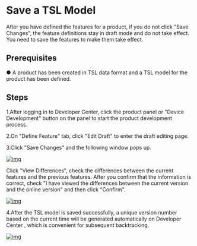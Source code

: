 # Save a TSL Model

After you have defined the features for a product, if you do not click "Save Changes", the feature definitions stay in draft mode and do not take effect. You need to save the features to make them take effect.

## **Prerequisites**

●  A product has been created in TSL data format and a TSL model for the product has been defined.

## **Steps**

1.After logging in to Developer Center, click the product panel or "Device Development" button on the panel to start the product development process.

2.On "Define Feature" tab, click "Edit Draft" to enter the draft editing page.

3.Click "Save Changes" and the following window pops up.

<a data-fancybox title="img" href="/en/guide/image2022-3-22_10-33-44.png">![img](/en/guide/image2022-3-22_10-33-44.png)</a>

Click "View Differences", check the differences between the current features and the previous features. After you confirm that the information is correct, check "I have viewed the differences between the current version and the online version" and then click "Confirm".

<a data-fancybox title="img" href="/en/guide/image2022-3-5_14-48-47.png?version=1&modificationDate=1646462376000&api=v2">![img](/en/guide/image2022-3-5_14-48-47.png?version=1&modificationDate=1646462376000&api=v2)</a>

4.After the TSL model is saved successfully, a unique version number based on the current time will be generated automatically on Developer Center , which is convenient for subsequent backtracking.

<a data-fancybox title="img" href="/en/guide/image2022-3-5_14-50-28.png?version=1&modificationDate=1646462477000&api=v2">![img](/en/guide/image2022-3-5_14-50-28.png?version=1&modificationDate=1646462477000&api=v2)</a>
